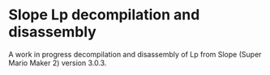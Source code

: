 # Slope Lp decompilation and disassembly
A work in progress decompilation and disassembly of Lp from Slope (Super Mario Maker 2) version 3.0.3.
